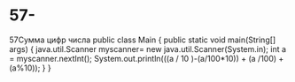 # 57-
57Сумма цифр числа
public class Main
{
	public static void main(String[] args) {
	     java.util.Scanner myscanner= new java.util.Scanner(System.in);
	 	int a = myscanner.nextInt();
	 	System.out.println(((a / 10 )-(a/100*10)) + (a /100) +(a%10));
	}
}
